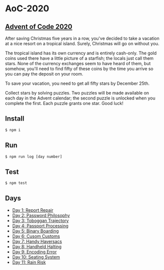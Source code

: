 # AoC-2020

## [Advent of Code 2020](http://adventofcode.com/2020)

After saving Christmas five years in a row, you've decided to take a vacation at a nice resort on a tropical island. Surely, Christmas will go on without you.

The tropical island has its own currency and is entirely cash-only. The gold coins used there have a little picture of a starfish; the locals just call them stars. None of the currency exchanges seem to have heard of them, but somehow, you'll need to find fifty of these coins by the time you arrive so you can pay the deposit on your room.

To save your vacation, you need to get all fifty stars by December 25th.

Collect stars by solving puzzles. Two puzzles will be made available on each day in the Advent calendar; the second puzzle is unlocked when you complete the first. Each puzzle grants one star. Good luck!

## Install

```bash
$ npm i
```

## Run

```bash
$ npm run log [day number]
```

## Test

```bash
$ npm test
```

## Days

- [Day 1: Report Repair](day_01/)
- [Day 2: Password Philosophy](day_02/)
- [Day 3: Toboggan Trajectory](day_03/)
- [Day 4: Passport Processing](day_04/)
- [Day 5: Binary Boarding](day_05/)
- [Day 6: Cusom Customs](day_06/)
- [Day 7: Handy Haversacs](day_07/)
- [Day 8: Handheld Halting](day_08/)
- [Day 9: Encoding Error](day_09/)
- [Day 10: Seating System](day_10/)
- [Day 11: Rain Risk](day_11/)
